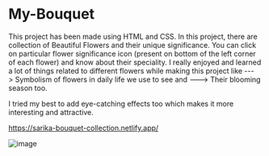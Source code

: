 # My-Bouquet

This project has been made using HTML and CSS.
In this project, there are collection of Beautiful Flowers and their unique significance.
You can click on particular flower significance icon (present on bottom of the left corner of each flower) and know about their speciality.
I really enjoyed and learned a lot of things related to different flowers while making this project like 
---> Symbolism of flowers in daily life we use to see and 
---> Their blooming season too.

I tried my best to add eye-catching effects too which makes it more interesting and attractive.

https://sarika-bouquet-collection.netlify.app/

![image](https://user-images.githubusercontent.com/121433831/214881886-0b0b3617-8209-4d06-9d32-1579634a06c2.png)


